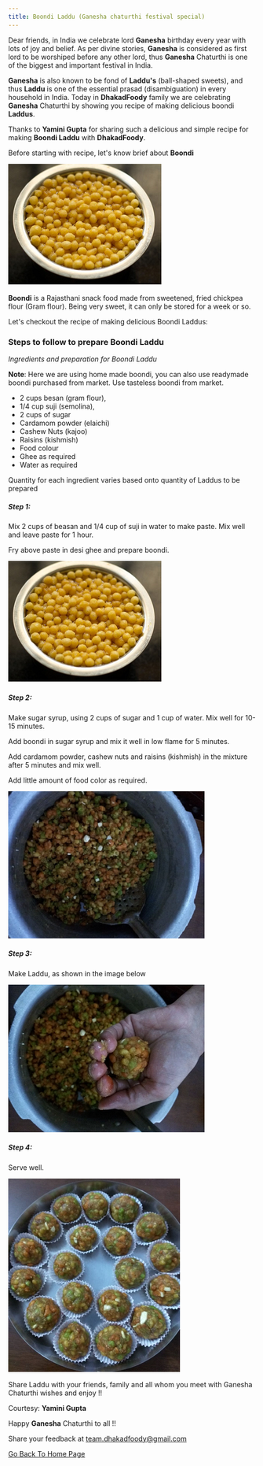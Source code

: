 ```yaml
---
title: Boondi Laddu (Ganesha chaturthi festival special)
---
```


Dear friends, in India we celebrate lord **Ganesha** birthday every year with lots of joy and belief. As per divine stories, **Ganesha** is considered as first lord to be worshiped before any other lord, thus **Ganesha** Chaturthi is one of the biggest and important festival in India.

**Ganesha** is also known to be fond of **Laddu's** (ball-shaped sweets), and thus **Laddu** is one of the essential prasad (disambiguation) in every household in India. Today in **DhakadFoody** family we are celebrating **Ganesha** Chaturthi by showing you recipe of making delicious boondi **Laddus**.

Thanks to **Yamini Gupta** for sharing such a delicious and simple recipe for making **Boondi Laddu** with **DhakadFoody**.

   
Before starting with recipe, let's know brief about **Boondi**


![Boondi](/img/Boondi.png "Boondi")

**Boondi** is a Rajasthani snack food made from sweetened, fried chickpea flour (Gram flour). Being very sweet, it can only be stored for a week or so.


Let's checkout the recipe of making delicious Boondi Laddus:


### Steps to follow to prepare Boondi Laddu

*Ingredients and preparation for Boondi Laddu*

**Note**: Here we are using home made boondi, you can also use readymade boondi purchased from market. Use tasteless boondi from market.

- 2 cups besan (gram flour), 
- 1/4 cup suji (semolina),
- 2 cups of sugar
- Cardamom powder (elaichi)
- Cashew Nuts (kajoo)
- Raisins (kishmish)
- Food colour
- Ghee as required
- Water as required

Quantity for each ingredient varies based onto quantity of Laddus to be prepared

##### Step 1:

Mix 2 cups of beasan and 1/4 cup of suji in water to make paste. Mix well and leave paste for 1 hour.

Fry above paste in desi ghee and prepare boondi.


![Boondi](/img/Boondi.png "Boondi")

##### Step 2:

Make sugar syrup, using 2 cups of sugar and 1 cup of water. Mix well for 10-15 minutes.

Add boondi in sugar syrup and mix it well in low flame for 5 minutes.

Add cardamom powder, cashew nuts and raisins (kishmish) in the mixture after 5 minutes and mix well.

Add little amount of food color as required.

![BoondiLaddu1](/img/BoondiLadoo1.png "BoondiLadoo1")

##### Step 3:

Make Laddu, as shown in the image below

![BoondiLaddu1](/img/BoondiLadoo2.png "BoondiLadoo2")

##### Step 4:

Serve well.

![BoondiLaddu1](/img/BoondiLadoo3.png "BoondiLadoo3")

Share Laddu with your friends, family and all whom you meet with Ganesha Chaturthi wishes and enjoy !!

Courtesy: **Yamini Gupta**

Happy **Ganesha** Chaturthi to all !!

Share your feedback at team.dhakadfoody@gmail.com

<a href ="/{{ site.baseurl }}" >Go Back To Home Page</a>

